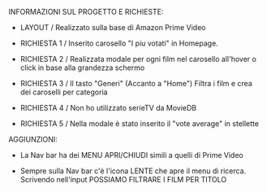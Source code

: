 INFORMAZIONI SUL PROGETTO E RICHIESTE:

- LAYOUT / Realizzato sulla base di Amazon Prime Video

- RICHIESTA 1 / Inserito carosello "I piu votati" in Homepage.

- RICHIESTA 2 / Realizzata modale per ogni film nel carosello all'hover o click in base alla grandezza schermo

- RICHIESTA 3 / Il tasto "Generi" (Accanto a "Home") Filtra i film e crea dei caroselli per categoria

- RICHIESTA 4 / Non ho utilizzato serieTV da MovieDB

- RICHIESTA 5 / Nella modale è stato inserito il "vote average" in stellette

AGGIUNZIONI:

- La Nav bar ha dei MENU APRI/CHIUDI simili a quelli di Prime Video

- Sempre sulla Nav bar c'è l'icona LENTE che apre il menu di ricerca. Scrivendo nell'input POSSIAMO FILTRARE I FILM PER TITOLO
